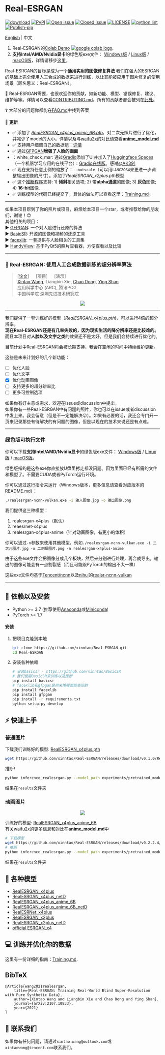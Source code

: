 # Real-ESRGAN

[![download](https://img.shields.io/github/downloads/xinntao/Real-ESRGAN/total.svg)](https://github.com/xinntao/Real-ESRGAN/releases)
[![PyPI](https://img.shields.io/pypi/v/realesrgan)](https://pypi.org/project/realesrgan/)
[![Open issue](https://img.shields.io/github/issues/xinntao/Real-ESRGAN)](https://github.com/xinntao/Real-ESRGAN/issues)
[![Closed issue](https://img.shields.io/github/issues-closed/xinntao/Real-ESRGAN)](https://github.com/xinntao/Real-ESRGAN/issues)
[![LICENSE](https://img.shields.io/github/license/xinntao/Real-ESRGAN.svg)](https://github.com/xinntao/Real-ESRGAN/blob/master/LICENSE)
[![python lint](https://github.com/xinntao/Real-ESRGAN/actions/workflows/pylint.yml/badge.svg)](https://github.com/xinntao/Real-ESRGAN/blob/master/.github/workflows/pylint.yml)
[![Publish-pip](https://github.com/xinntao/Real-ESRGAN/actions/workflows/publish-pip.yml/badge.svg)](https://github.com/xinntao/Real-ESRGAN/blob/master/.github/workflows/publish-pip.yml)

[English](README.md) | 中文

1. Real-ESRGAN的[Colab Demo](https://colab.research.google.com/drive/1k2Zod6kSHEvraybHl50Lys0LerhyTMCo?usp=sharing) <a href="https://colab.research.google.com/drive/1k2Zod6kSHEvraybHl50Lys0LerhyTMCo?usp=sharing"><img src="https://colab.research.google.com/assets/colab-badge.svg" alt="google colab logo"></a>.
2. **支持Intel/AMD/Nvidia显卡**的绿色版exe文件： [Windows版](https://github.com/xinntao/Real-ESRGAN/releases/download/v0.2.2.4/realesrgan-ncnn-vulkan-20210901-windows.zip) / [Linux版](https://github.com/xinntao/Real-ESRGAN/releases/download/v0.2.2.4/realesrgan-ncnn-vulkan-20210901-ubuntu.zip) / [macOS版](https://github.com/xinntao/Real-ESRGAN/releases/download/v0.2.2.4/realesrgan-ncnn-vulkan-20210901-macos.zip)，详情请移步[这里](#Portable-executable-files)。

Real-ESRGAN的目标是成为一个**通用实用的图像修复算法**
我们在强大的ESRGAN的基础上完全使用人工合成的数据来进行训练，以让其能被应用于图片修复的使用场景（顾名思义：Real-ESRGAN）。

:art: Real-ESRGAN需要，也很欢迎你的贡献，如新功能、模型、错误修复、建议、维护等等。详情可以查看[CONTRIBUTING.md](CONTRIBUTING.md)，所有的贡献者都会被列在[此处](CONTRIBUTING.md#Contributors)。

:question: 大部分的问题你都能在[FAQ.md](FAQ.md)中找到答案

:triangular_flag_on_post: **更新**
- :white_check_mark: 添加了 [*RealESRGAN_x4plus_anime_6B.pth*](https://github.com/xinntao/Real-ESRGAN/releases/download/v0.2.2.4/RealESRGAN_x4plus_anime_6B.pth)，对二次元照片进行了优化，并减少了model的大小。详情以及与[waifu2x](https://github.com/nihui/waifu2x-ncnn-vulkan)的对比请查看[**anime_model.md**](docs/anime_model.md)
- :white_check_mark: 支持用户细调自己的数据组：[详情](Training.md#Finetune-Real-ESRGAN-on-your-own-dataset)
- :white_check_mark: 通过[GFPGAN](https://github.com/TencentARC/GFPGAN)**增强了人脸的画面**
- ：white_check_mar: 通过[Gradio](https://github.com/gradio-app/gradio)添加了UI并加入了[Huggingface Spaces](https://huggingface.co/spaces)（一个机器学习应用的在线平台）：[Gradio在线版](https://huggingface.co/spaces/akhaliq/Real-ESRGAN)。感谢[@AK391](https://github.com/AK391)
- :white_check_mark: 现在支持任意比例的缩放了：`--outscale`（可以用`LANCZOS4`来更进一步调整输出图像的尺寸）。添加了*RealESRGAN_x2plus.pth*模型
- :white_check_mark: 这个[推断程序](inference_realesrgan.py)支持: 1) **倾斜**相关选项; 2) 带**alpha通道**的图像; 3) **灰色**图像; 4) **16-bit**图像.
- :white_check_mark: 训练模型的代码已经提交了，具体的做法可以查看这里：[Training.md](Training.md)。

---

如果本项目帮到了你的照片或项目，麻烦给本项目一个star，或者推荐给你的朋友们，谢谢！:blush:<br/>
其他相关的项目：<br/>
:arrow_forward: [GFPGAN](https://github.com/TencentARC/GFPGAN): 一个对人脸进行还原的算法 <br>
:arrow_forward: [BasicSR](https://github.com/xinntao/BasicSR): 开源的图像和视频的还原工具<br>
:arrow_forward: [facexlib](https://github.com/xinntao/facexlib): 一套提供与人脸相关的工具集<br>
:arrow_forward: [HandyView](https://github.com/xinntao/HandyView): 基于PyQt5的照片查看器，方便查看以及比较 <br>

---

### :book: Real-ESRGAN: 使用人工合成数据训练的超分辨率算法

> [[论文](https://arxiv.org/abs/2107.10833)] &emsp; [项目] &emsp; [演示] <br>
> [Xintao Wang](https://xinntao.github.io/), Liangbin Xie, [Chao Dong](https://scholar.google.com.hk/citations?user=OSDCB0UAAAAJ), [Ying Shan](https://scholar.google.com/citations?user=4oXBp9UAAAAJ&hl=en) <br>
> 应用科学中心 (ARC), 腾讯PCG<br>
> 中国科学院 深圳先进技术研究院

<p align="center">
  <img src="assets/teaser.jpg">
</p>

---

我们提供了一套训练好的模型（*RealESRGAN_x4plus.pth*)，可以进行4倍的超分辨率。<br>
**现在Real-ESRGAN还是有几率失败的，因为现实生活的降分辨率还是比较难的。**<br>
而且本项目对**人脸以及文字之类**的效果还不是太好，但是我们会持续进行优化的。<br>

目前计划中Real-ESRGAN将会被长期支持，我会在空闲的时间中持续维护更新。

这些是未来计划好的几个新功能：


- [ ] 优化人脸
- [ ] 优化文字
- [x] 优化动画图像
- [ ] 支持更多的超分辨率比
- [ ] 更多可控制选项

如果你有好主意或需求，欢迎在issue或discussion中提出。<br/>
如果你有一些Real-ESRGAN中有问题的照片，你也可以在issue或者discussion中发上来。我会留意（但是不一定能解决:stuck_out_tongue:）。如果有必要的话，我还会专门开一页来记录那些有待解决的有问题的图像，但是以现在的技术来说还是有点难。

---

### 绿色版可执行文件

你可以下载**支持Intel/AMD/Nvidia显卡**的绿色版exe文件： [Windows版](https://github.com/xinntao/Real-ESRGAN/releases/download/v0.2.2.4/realesrgan-ncnn-vulkan-20210901-windows.zip) / [Linux版](https://github.com/xinntao/Real-ESRGAN/releases/download/v0.2.2.4/realesrgan-ncnn-vulkan-20210901-ubuntu.zip) / [macOS版](https://github.com/xinntao/Real-ESRGAN/releases/download/v0.2.2.4/realesrgan-ncnn-vulkan-20210901-macos.zip)。

绿色版指的是这些exe你直接放U盘里拷走都没问题。因为里面已经有所需的文件和模型了。不需要CUDA或者PyTorch运行环境。

你可以通过这行指令来运行（Windows版本，更多信息请查看对应版本的README.md）：

```bash
./realesrgan-ncnn-vulkan.exe -i 输入图像.jpg -o 输出图像.png
```

我们提供这三种模型：
1. realesrgan-x4plus（默认）
2. reaesrnet-x4plus
3. realesrgan-x4plus-anime（针对动画图像，有更小的体积）

你可以通过`-n`参数来使用其他模型，例如`./realesrgan-ncnn-vulkan.exe -i 二次元图片.jpg -o 二刺螈图片.png -n realesrgan-x4plus-anime`

由于这些exe文件会把图像分成几个板块，然后来分别进行处理，再合成导出，输出的图像可能会有一点割裂感（而且可能跟PyTorch的输出不太一样）

这些exe文件均基于[Tencent/ncnn](https://github.com/Tencent/ncnn)以及[nihui](https://github.com/nihui)的[realsr-ncnn-vulkan](https://github.com/nihui/realsr-ncnn-vulkan)

---

## :wrench: 依赖以及安装

- Python >= 3.7 (推荐使用[Anaconda](https://www.anaconda.com/download/#linux)或[Miniconda](https://docs.conda.io/en/latest/miniconda.html))
- [PyTorch >= 1.7](https://pytorch.org/)

#### 安装

1. 把项目克隆到本地

    ```bash
    git clone https://github.com/xinntao/Real-ESRGAN.git
    cd Real-ESRGAN
    ```

2. 安装各种依赖

    ```bash
    # 安装basicsr - https://github.com/xinntao/BasicSR
    # 我们使用BasicSR来训练以及推断
    pip install basicsr
    # facexlib和gfpgan是用来增强面部表现的
    pip install facexlib
    pip install gfpgan
    pip install -r requirements.txt
    python setup.py develop
    ```

## :zap: 快速上手

### 普通图片

下载我们训练好的模型: [RealESRGAN_x4plus.pth](https://github.com/xinntao/Real-ESRGAN/releases/download/v0.1.0/RealESRGAN_x4plus.pth)

```bash
wget https://github.com/xinntao/Real-ESRGAN/releases/download/v0.1.0/RealESRGAN_x4plus.pth -P experiments/pretrained_models
```

推断!

```bash
python inference_realesrgan.py --model_path experiments/pretrained_models/RealESRGAN_x4plus.pth --input inputs --face_enhance
```

结果在`results`文件夹

### 动画图片

<p align="center">
  <img src="https://raw.githubusercontent.com/xinntao/public-figures/master/Real-ESRGAN/cmp_realesrgan_anime_1.png">
</p>

训练好的模型: [RealESRGAN_x4plus_anime_6B](https://github.com/xinntao/Real-ESRGAN/releases/download/v0.2.2.4/RealESRGAN_x4plus_anime_6B.pth)<br>
有关[waifu2x](https://github.com/nihui/waifu2x-ncnn-vulkan)的更多信息和对比在[**anime_model.md**](docs/anime_model.md)中

```bash
# 下载模型
wget https://github.com/xinntao/Real-ESRGAN/releases/download/v0.2.2.4/RealESRGAN_x4plus_anime_6B.pth -P experiments/pretrained_models
# 推断
python inference_realesrgan.py --model_path experiments/pretrained_models/RealESRGAN_x4plus_anime_6B.pth --input inputs
```

结果在`results`文件夹

## :european_castle: 各种模型

- [RealESRGAN_x4plus](https://github.com/xinntao/Real-ESRGAN/releases/download/v0.1.0/RealESRGAN_x4plus.pth)
- [RealESRGAN_x4plus_netD](https://github.com/xinntao/Real-ESRGAN/releases/download/v0.2.2.3/RealESRGAN_x4plus_netD.pth)
- [RealESRGAN_x4plus_anime_6B](https://github.com/xinntao/Real-ESRGAN/releases/download/v0.2.2.4/RealESRGAN_x4plus_anime_6B.pth)
- [RealESRGAN_x4plus_anime_6B_netD](https://github.com/xinntao/Real-ESRGAN/releases/download/v0.2.2.4/RealESRGAN_x4plus_anime_6B_netD.pth)
- [RealESRNet_x4plus](https://github.com/xinntao/Real-ESRGAN/releases/download/v0.1.1/RealESRNet_x4plus.pth)
- [RealESRGAN_x2plus](https://github.com/xinntao/Real-ESRGAN/releases/download/v0.2.1/RealESRGAN_x2plus.pth)
- [RealESRGAN_x2plus_netD](https://github.com/xinntao/Real-ESRGAN/releases/download/v0.2.2.3/RealESRGAN_x2plus_netD.pth)
- [official ESRGAN_x4](https://github.com/xinntao/Real-ESRGAN/releases/download/v0.1.1/ESRGAN_SRx4_DF2KOST_official-ff704c30.pth)

## :computer: 训练并优化你的数据

这里有一份详细的指南：[Training.md](Training.md).

## BibTeX

    @Article{wang2021realesrgan,
        title={Real-ESRGAN: Training Real-World Blind Super-Resolution with Pure Synthetic Data},
        author={Xintao Wang and Liangbin Xie and Chao Dong and Ying Shan},
        journal={arXiv:2107.10833},
        year={2021}
    }

## :e-mail: 联系我们

如果你有任何问题，请通过`xintao.wang@outlook.com`或`xintaowang@tencent.com`联系我们。

